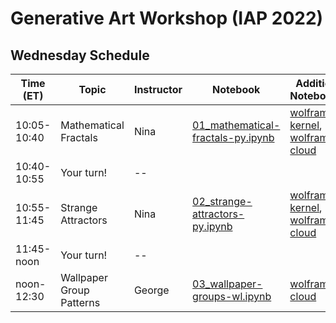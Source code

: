 # Generative Art Workshop (IAP 2022)

## Wednesday Schedule

| Time (ET)     | Topic                        | Instructor     | Notebook       | Additional Notebook(s) |
| -----------   | ---------------------------- | -------------- |--------------- | ---------------------- |
| 10:05-10:40   | Mathematical Fractals        | Nina           | [01_mathematical-fractals-py.ipynb](https://github.com/gvarnavi/generative-art-iap/blob/master/01.26-Wednesday/01_mathematical-fractals-py.ipynb) |[wolfram-kernel](https://github.com/gvarnavi/generative-art-iap/blob/master/01.26-Wednesday/01X_mathematical-fractals-wl.ipynb), [wolfram-cloud](https://www.wolframcloud.com/obj/gvarnavi/Published/01X_mathematical-fractals.nb) |
| 10:40-10:55   | Your turn!                   | -- | | |
| 10:55-11:45   | Strange Attractors           | Nina           | [02_strange-attractors-py.ipynb](https://github.com/gvarnavi/generative-art-iap/blob/master/01.26-Wednesday/02_strange-attractors-py.ipynb) | [wolfram-kernel](https://github.com/gvarnavi/generative-art-iap/blob/master/01.26-Wednesday/02X_strange-attractors-wl.ipynb), [wolfram-cloud](https://www.wolframcloud.com/obj/gvarnavi/Published/02X_strange-attractors.nb) |
| 11:45-noon    | Your turn!                   | -- | | |
| noon-12:30    | Wallpaper Group Patterns     | George         | [03_wallpaper-groups-wl.ipynb](https://github.com/gvarnavi/generative-art-iap/blob/master/01.26-Wednesday/03_wallpaper-groups-wl.ipynb)| [wolfram-cloud](https://www.wolframcloud.com/obj/gvarnavi/Published/03X_wallpaper-groups.nb)|
